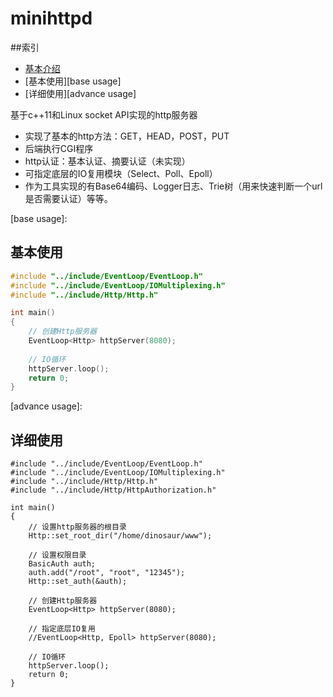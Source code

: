 minihttpd
========

##索引

* [基本介绍][base]
* [基本使用][base usage]
* [详细使用][advance usage]

[base]:
##基本介绍
基于c++11和Linux socket API实现的http服务器

* 实现了基本的http方法：GET，HEAD，POST，PUT
* 后端执行CGI程序
* http认证：基本认证、摘要认证（未实现）
* 可指定底层的IO复用模块（Select、Poll、Epoll）
* 作为工具实现的有Base64编码、Logger日志、Trie树（用来快速判断一个url是否需要认证）等等。

[base usage]:
## 基本使用
```c++
#include "../include/EventLoop/EventLoop.h"
#include "../include/EventLoop/IOMultiplexing.h"
#include "../include/Http/Http.h"

int main()
{    
    // 创建Http服务器
    EventLoop<Http> httpServer(8080);
        
    // IO循环
    httpServer.loop();
    return 0;
}
```

[advance usage]:
## 详细使用
```
#include "../include/EventLoop/EventLoop.h"
#include "../include/EventLoop/IOMultiplexing.h"
#include "../include/Http/Http.h"
#include "../include/Http/HttpAuthorization.h"

int main()
{
    // 设置http服务器的根目录
    Http::set_root_dir("/home/dinosaur/www");
    
    // 设置权限目录
    BasicAuth auth;
    auth.add("/root", "root", "12345");
    Http::set_auth(&auth);
    
    // 创建Http服务器
    EventLoop<Http> httpServer(8080);
    
    // 指定底层IO复用
    //EventLoop<Http, Epoll> httpServer(8080);
    
    // IO循环
    httpServer.loop();
    return 0;
}
```
